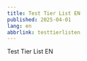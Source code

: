 ```yaml
---
title: Test Tier List EN
published: 2025-04-01
lang: en
abbrlink: testtierlisten
---
```


Test Tier List EN